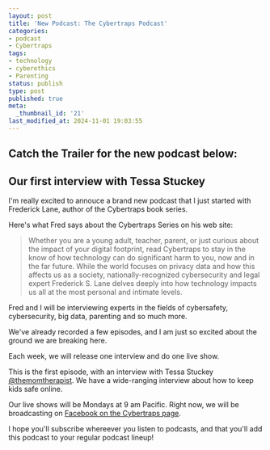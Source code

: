 ```yaml
---
layout: post
title: 'New Podcast: The Cybertraps Podcast'
categories:
- podcast
- Cybertraps
tags:
- technology
- cyberethics
- Parenting
status: publish
type: post
published: true
meta:
  _thumbnail_id: '21'
last_modified_at: 2024-11-01 19:03:55
---
```


## Catch the Trailer for the new podcast below:


























## Our first interview with Tessa Stuckey























I'm really excited to annouce a brand new podcast that I just started with Frederick Lane, author of the Cybertraps book series.

Here's what Fred says about the Cybertraps Series on his web site:

>Whether you are a young adult, teacher, parent, or just curious about the impact of your digital footprint, read Cybertraps to stay in the know of how technology can do significant harm to you, now and in the far future. While the world focuses on privacy data and how this affects us as a society, nationally-recognized cybersecurity and legal expert Frederick S. Lane delves deeply into how technology impacts us all at the most personal and intimate levels.


Fred and I will be interviewing experts in the fields of cybersafety, cybersecurity, big data, parenting and so much more.

We've already recorded a few episodes, and I am just so excited about the ground we are breaking here.

Each week, we will release one interview and do one live show.

This is the first episode, with an interview with Tessa Stuckey 
[@themomtherapist](https://instagram.com/themomtherapist). We have a wide-ranging interview about how to keep kids safe online.

Our live shows will be Mondays at 9 am Pacific. Right now, we will be broadcasting on 
[Facebook on the Cybertraps page](https://facebook.com/cybertraps).

I hope you'll subscribe whereever you listen to podcasts, and that you'll add this podcast to your regular podcast lineup!
